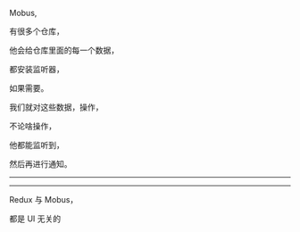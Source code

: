 Mobus,

有很多个仓库，


他会给仓库里面的每一个数据，

都安装监听器，

如果需要。


我们就对这些数据，操作，

不论啥操作，


他都能监听到，


然后再进行通知。



<hr>


<hr>


Redux 与 Mobus，


都是 UI 无关的